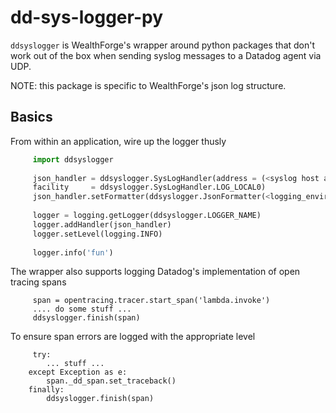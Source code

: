 # dd-sys-logger-py

`ddsyslogger` is WealthForge's wrapper around python packages that don't work out of the box when sending syslog messages to a Datadog agent via UDP.

NOTE: this package is specific to WealthForge's json log structure.

## Basics
From within an application, wire up the logger thusly

```python
     import ddsyslogger
     
     json_handler = ddsyslogger.SysLogHandler(address = (<syslog host address>, <syslog port>)),
     facility     = ddsyslogger.SysLogHandler.LOG_LOCAL0)
     json_handler.setFormatter(ddsyslogger.JsonFormatter(<logging_environment>))
     
     logger = logging.getLogger(ddsyslogger.LOGGER_NAME)
     logger.addHandler(json_handler)
     logger.setLevel(logging.INFO)
     
     logger.info('fun')
```

The wrapper also supports logging Datadog's implementation of open tracing spans

```
     span = opentracing.tracer.start_span('lambda.invoke')
     .... do some stuff ...
     ddsyslogger.finish(span)
```

To ensure span errors are logged with the appropriate level

```
     try:
        ... stuff ...
    except Exception as e:
        span._dd_span.set_traceback()
    finally:
        ddsyslogger.finish(span)
```
